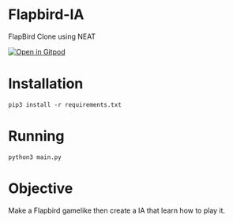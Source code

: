 # Flapbird-IA
FlapBird Clone using NEAT 

[![Open in Gitpod](https://gitpod.io/button/open-in-gitpod.svg)](https://gitpod.io/#https://github.com/wilsantosdev/flapbird-IA)

# Installation
`pip3 install -r requirements.txt`

# Running 
`python3 main.py`

# Objective
Make a Flapbird gamelike then create a IA that 
learn how to play it.
